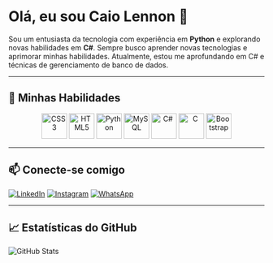 # Olá, eu sou Caio Lennon 👋

Sou um entusiasta da tecnologia com experiência em **Python** e explorando novas habilidades em **C#**. Sempre busco aprender novas tecnologias e aprimorar minhas habilidades. Atualmente, estou me aprofundando em C# e técnicas de gerenciamento de banco de dados.

---

## 🌟 Minhas Habilidades

<div align="center">
  <img src="https://profilinator.rishav.dev/skills-assets/css3-original-wordmark.svg" alt="CSS3" height="50" />
  <img src="https://profilinator.rishav.dev/skills-assets/html5-original-wordmark.svg" alt="HTML5" height="50" />
  <img src="https://profilinator.rishav.dev/skills-assets/python-original.svg" alt="Python" height="50" />
  <img src="https://profilinator.rishav.dev/skills-assets/mysql-original-wordmark.svg" alt="MySQL" height="50" />
  <img src="https://profilinator.rishav.dev/skills-assets/csharp-original.svg" alt="C#" height="50" />
  <img src="https://profilinator.rishav.dev/skills-assets/c-original.svg" alt="C" height="50" />
  <img src="https://profilinator.rishav.dev/skills-assets/bootstrap-plain.svg" alt="Bootstrap" height="50" />
</div>

---

## 📫 Conecte-se comigo

[![LinkedIn](https://img.shields.io/badge/linkedin-%231E77B5.svg?&style=for-the-badge&logo=linkedin&logoColor=white)](https://www.linkedin.com/in/caio-lennon-vandermuren-3990a5290)
[![Instagram](https://img.shields.io/badge/instagram-%23000000.svg?&style=for-the-badge&logo=instagram&logoColor=white)](https://instagram.com/caiolennon_dev)
[![WhatsApp](https://img.shields.io/badge/whatsapp-%2343D854.svg?&style=for-the-badge&logo=whatsapp&logoColor=white)](https://wa.me/+5528999656048)

---

## 📈 Estatísticas do GitHub

<img src="https://github-readme-stats.vercel.app/api?username=FakeDoVander&show_icons=true&count_private=true&hide_border=true" alt="GitHub Stats">
